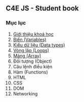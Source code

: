 ## C4E JS - Student book
### Mục lục
1. [Giới thiệu khoá học](course_introduction.md)
2. [Biến (Variables)](/variables/variables.md)
3. [Kiểu dữ liệu (Data types)](/data_types/data_types.md)
4. [Vòng lặp (Loops)](/loops/loops.md)
5. [Mảng (Array)](/array/array.md)
6. Đối tượng (Object)
7. Câu lệnh điều kiện
8. Hàm (Functions)
9. HTML
10. CSS
11. DOM
12. Networking